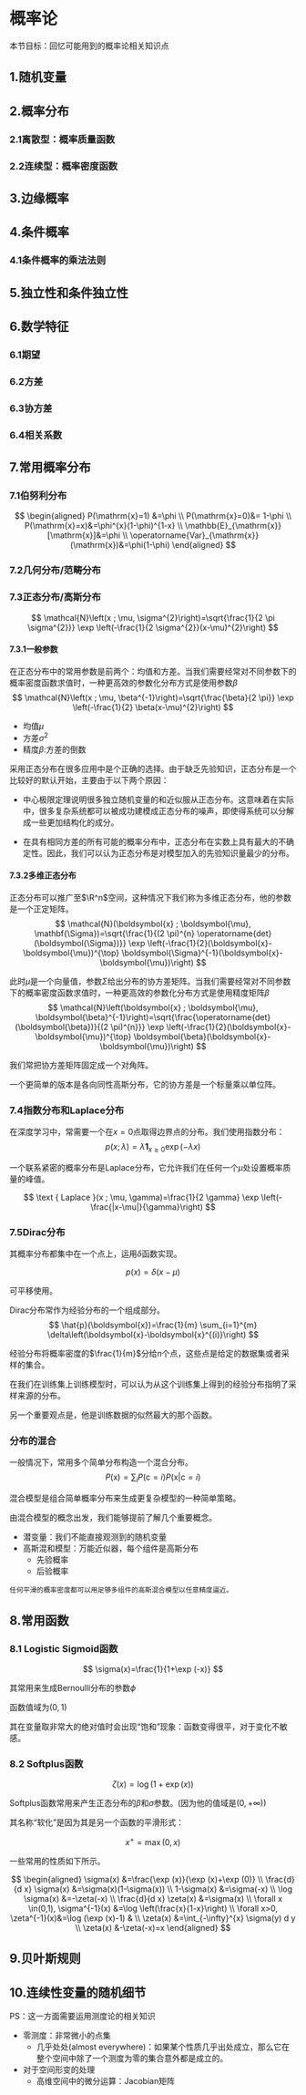 # 概率论

本节目标：回忆可能用到的概率论相关知识点

## 1.随机变量

## 2.概率分布

### 2.1离散型：概率质量函数

### 2.2连续型：概率密度函数

## 3.边缘概率

## 4.条件概率

### 4.1条件概率的乘法法则

## 5.独立性和条件独立性

## 6.数学特征

### 6.1期望

### 6.2方差

### 6.3协方差

### 6.4相关系数

## 7.常用概率分布

### 7.1伯努利分布

$$
\begin{aligned} P(\mathrm{x}=1) &=\phi \\ P(\mathrm{x}=0)&= 1-\phi \\ P(\mathrm{x}=x)&=\phi^{x}(1-\phi)^{1-x} \\ \mathbb{E}_{\mathrm{x}}[\mathrm{x}]&=\phi \\ \operatorname{Var}_{\mathrm{x}}(\mathrm{x})&=\phi(1-\phi) \end{aligned}
$$

### 7.2几何分布/范畴分布

### 7.3正态分布/高斯分布

$$
\mathcal{N}\left(x ; \mu, \sigma^{2}\right)=\sqrt{\frac{1}{2 \pi \sigma^{2}}} \exp \left(-\frac{1}{2 \sigma^{2}}(x-\mu)^{2}\right)
$$

#### 7.3.1一般参数

在正态分布中的常用参数是前两个：均值和方差。当我们需要经常对不同参数下的概率密度函数求值时，一种更高效的参数化分布方式是使用参数$\beta$
$$
\mathcal{N}\left(x ; \mu, \beta^{-1}\right)=\sqrt{\frac{\beta}{2 \pi}} \exp \left(-\frac{1}{2} \beta(x-\mu)^{2}\right)
$$

- 均值$\mu$
- 方差$\sigma^2$
- 精度$\beta$:方差的倒数

采用正态分布在很多应用中是个正确的选择。由于缺乏先验知识，正态分布是一个比较好的默认开始，主要由于以下两个原因：

- 中心极限定理说明很多独立随机变量的和近似服从正态分布。这意味着在实际中，很多复杂系统都可以被成功建模成正态分布的噪声，即使得系统可以分解成一些更加结构化的成分。

- 在具有相同方差的所有可能的概率分布中，正态分布在实数上具有最大的不确定性。因此，我们可以认为正态分布是对模型加入的先验知识量最少的分布。

#### 7.3.2多维正态分布

正态分布可以推广至$\R^n$空间，这种情况下我们称为多维正态分布，他的参数是一个正定矩阵。
$$
\mathcal{N}(\boldsymbol{x} ; \boldsymbol{\mu}, \mathbf{\Sigma})=\sqrt{\frac{1}{(2 \pi)^{n} \operatorname{det}(\boldsymbol{\Sigma})}} \exp \left(-\frac{1}{2}(\boldsymbol{x}-\boldsymbol{\mu})^{\top} \boldsymbol{\Sigma}^{-1}(\boldsymbol{x}-\boldsymbol{\mu})\right)
$$

此时$\mu$是一个向量值，参数$\Sigma$给出分布的协方差矩阵。当我们需要经常对不同参数下的概率密度函数求值时，一种更高效的参数化分布方式是使用精度矩阵$\beta$
$$
\mathcal{N}\left(\boldsymbol{x} ; \boldsymbol{\mu}, \boldsymbol{\beta}^{-1}\right)=\sqrt{\frac{\operatorname{det}(\boldsymbol{\beta})}{(2 \pi)^{n}}} \exp \left(-\frac{1}{2}(\boldsymbol{x}-\boldsymbol{\mu})^{\top} \boldsymbol{\beta}(\boldsymbol{x}-\boldsymbol{\mu})\right)
$$

我们常把协方差矩阵固定成一个对角阵。

一个更简单的版本是各向同性高斯分布，它的协方差是一个标量乘以单位阵。

### 7.4指数分布和Laplace分布

在深度学习中，常需要一个在$x = 0$点取得边界点的分布。我们使用指数分布：
$$
p(x ; \lambda)=\lambda \mathbf{1}_{x \geqslant 0} \exp (-\lambda x)
$$

一个联系紧密的概率分布是Laplace分布，它允许我们在任何一个$\mu$处设置概率质量的峰值。

$$
\text { Laplace }(x ; \mu, \gamma)=\frac{1}{2 \gamma} \exp \left(-\frac{|x-\mu|}{\gamma}\right)
$$

### 7.5Dirac分布

其概率分布都集中在一个点上，运用$\delta$函数实现。

$$
p(x)=\delta(x-\mu)
$$

可平移使用。

Dirac分布常作为经验分布的一个组成部分。
$$
\hat{p}(\boldsymbol{x})=\frac{1}{m} \sum_{i=1}^{m} \delta\left(\boldsymbol{x}-\boldsymbol{x}^{(i)}\right)
$$

经验分布将概率密度的$\frac{1}{m}$分给$n$个点，这些点是给定的数据集或者采样的集合。

在我们在训练集上训练模型时，可以认为从这个训练集上得到的经验分布指明了采样来源的分布。

另一个重要观点是，他是训练数据的似然最大的那个函数。

### 分布的混合

一般情况下，常用多个简单分布构造一个混合分布。
$$
P(\mathrm{x})=\sum_{i} P(\mathrm{c}=i) P(\mathrm{x} | \mathrm{c}=i)
$$

混合模型是组合简单概率分布来生成更复杂模型的一种简单策略。

由混合模型的概念出发，我们能够提前了解几个重要概念。

- 潜变量：我们不能直接观测到的随机变量
- 高斯混和模型：万能近似器，每个组件是高斯分布
  - 先验概率
  - 后验概率

`任何平滑的概率密度都可以用足够多组件的高斯混合模型以任意精度逼近。`

## 8.常用函数

### 8.1 Logistic Sigmoid函数

$$
\sigma(x)=\frac{1}{1+\exp (-x)}
$$

其常用来生成Bernoulli分布的参数$\phi$

函数值域为$(0,1)$

其在变量取非常大的绝对值时会出现“饱和”现象：函数变得很平，对于变化不敏感。

### 8.2 Softplus函数

$$
\zeta(x)=\log (1+\exp (x))
$$

Softplus函数常用来产生正态分布的$\beta$和$\sigma$参数。(因为他的值域是$(0,+\infty)$)

其名称“软化”是因为其是另一个函数的平滑形式：

$$
x^{+}=\max (0, x)
$$

一些常用的性质如下所示。

$$
\begin{aligned} \sigma(x) &=\frac{\exp (x)}{\exp (x)+\exp (0)} \\ \frac{d}{d x} \sigma(x) &=\sigma(x)(1-\sigma(x)) \\ 1-\sigma(x) &=\sigma(-x) \\ \log \sigma(x) &=-\zeta(-x) \\ \frac{d}{d x} \zeta(x) &=\sigma(x) \\ \forall x \in(0,1), \sigma^{-1}(x) &=\log \left(\frac{x}{1-x}\right) \\ \forall x>0, \zeta^{-1}(x)&=\log (\exp (x)-1) & \\ \zeta(x) &=\int_{-\infty}^{x} \sigma(y) d y \\ \zeta(x) &-\zeta(-x)=x \end{aligned}
$$

## 9.贝叶斯规则

## 10.连续性变量的随机细节

PS：这一方面需要运用测度论的相关知识

- 零测度：非常微小的点集
  - 几乎处处(almost everywhere)：如果某个性质几乎出处成立，那么它在整个空间中除了一个测度为零的集合意外都是成立的。
- 对于空间形变的处理
  - 高维空间中的微分运算：Jacobian矩阵

